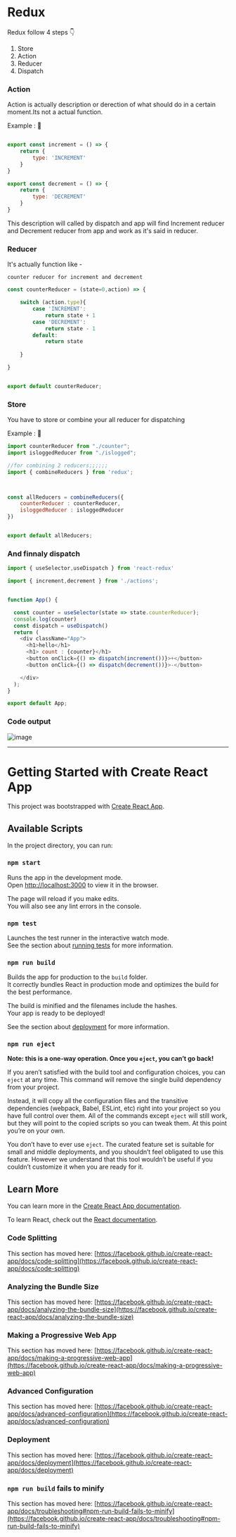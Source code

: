 # Redux

Redux follow 4 steps 👇

1. Store 
2. Action
3. Reducer
4. Dispatch


### Action 
Action is actually description or derection of what should do in a certain moment.Its not a actual function.

Example : 🤷

```js

export const increment = () => {
    return {
        type: 'INCREMENT'
    }
}

export const decrement = () => {
    return {
        type: 'DECREMENT'
    }
}
```

This description will called by dispatch and app will find Increment reducer and Decrement reducer from app and work as it's said in reducer.

### Reducer 
It's actually function like - 

`counter reducer for increment and decrement`
```js
const counterReducer = (state=0,action) => {

    switch (action.type){
        case 'INCREMENT':
            return state + 1
        case 'DECREMENT':
            return state - 1
        default:
            return state
        
    }

}


export default counterReducer;
```
### Store 
You have to store or combine your all reducer for dispatching 

Example : 🤷

```js
import counterReducer from "./counter";
import isloggedReducer from "./islogged";

//for combining 2 reducers;;;;;;
import { combineReducers } from 'redux';



const allReducers = combineReducers({
    counterReducer : counterReducer,
    isloggedReducer : isloggedReducer
})


export default allReducers;
```

### And finnaly dispatch 

```js
import { useSelector,useDispatch } from 'react-redux'

import { increment,decrement } from './actions';


function App() {

  const counter = useSelector(state => state.counterReducer);
  console.log(counter)
  const dispatch = useDispatch()
  return (
    <div className="App">
      <h1>hello</h1>
      <h1> count : {counter}</h1>
      <button onClick={() => dispatch(increment())}>+</button>
      <button onClick={() => dispatch(decrement())}>-</button>

    </div>
  );
}

export default App;
```
### Code output
![image](https://user-images.githubusercontent.com/56468488/131805068-36347605-6965-48ce-9b4b-2acb9863745a.png)





---



# Getting Started with Create React App

This project was bootstrapped with [Create React App](https://github.com/facebook/create-react-app).

## Available Scripts

In the project directory, you can run:

### `npm start`

Runs the app in the development mode.\
Open [http://localhost:3000](http://localhost:3000) to view it in the browser.

The page will reload if you make edits.\
You will also see any lint errors in the console.

### `npm test`

Launches the test runner in the interactive watch mode.\
See the section about [running tests](https://facebook.github.io/create-react-app/docs/running-tests) for more information.

### `npm run build`

Builds the app for production to the `build` folder.\
It correctly bundles React in production mode and optimizes the build for the best performance.

The build is minified and the filenames include the hashes.\
Your app is ready to be deployed!

See the section about [deployment](https://facebook.github.io/create-react-app/docs/deployment) for more information.

### `npm run eject`

**Note: this is a one-way operation. Once you `eject`, you can’t go back!**

If you aren’t satisfied with the build tool and configuration choices, you can `eject` at any time. This command will remove the single build dependency from your project.

Instead, it will copy all the configuration files and the transitive dependencies (webpack, Babel, ESLint, etc) right into your project so you have full control over them. All of the commands except `eject` will still work, but they will point to the copied scripts so you can tweak them. At this point you’re on your own.

You don’t have to ever use `eject`. The curated feature set is suitable for small and middle deployments, and you shouldn’t feel obligated to use this feature. However we understand that this tool wouldn’t be useful if you couldn’t customize it when you are ready for it.

## Learn More

You can learn more in the [Create React App documentation](https://facebook.github.io/create-react-app/docs/getting-started).

To learn React, check out the [React documentation](https://reactjs.org/).

### Code Splitting

This section has moved here: [https://facebook.github.io/create-react-app/docs/code-splitting](https://facebook.github.io/create-react-app/docs/code-splitting)

### Analyzing the Bundle Size

This section has moved here: [https://facebook.github.io/create-react-app/docs/analyzing-the-bundle-size](https://facebook.github.io/create-react-app/docs/analyzing-the-bundle-size)

### Making a Progressive Web App

This section has moved here: [https://facebook.github.io/create-react-app/docs/making-a-progressive-web-app](https://facebook.github.io/create-react-app/docs/making-a-progressive-web-app)

### Advanced Configuration

This section has moved here: [https://facebook.github.io/create-react-app/docs/advanced-configuration](https://facebook.github.io/create-react-app/docs/advanced-configuration)

### Deployment

This section has moved here: [https://facebook.github.io/create-react-app/docs/deployment](https://facebook.github.io/create-react-app/docs/deployment)

### `npm run build` fails to minify

This section has moved here: [https://facebook.github.io/create-react-app/docs/troubleshooting#npm-run-build-fails-to-minify](https://facebook.github.io/create-react-app/docs/troubleshooting#npm-run-build-fails-to-minify)
